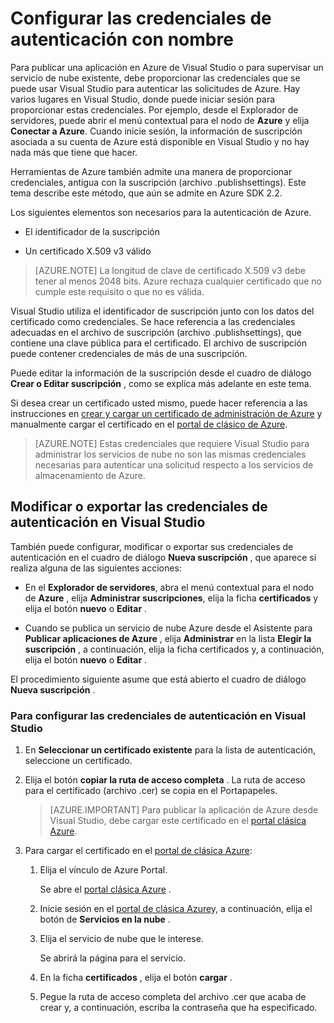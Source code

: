 <properties
   pageTitle="Configurar las credenciales de autenticación con el nombre | Microsoft Azure"
   description="Aprenda cómo a proporcionar las credenciales de Visual Studio puede usar para autenticar solicitudes de Azure para publicar una aplicación en Azure de Visual Studio o para supervisar un servicio de nube existente... "
   services="visual-studio-online"
   documentationCenter="na"
   authors="TomArcher"
   manager="douge"
   editor="" />
<tags
   ms.service="multiple"
   ms.devlang="dotnet"
   ms.topic="article"
   ms.tgt_pltfrm="na"
   ms.workload="multiple"
   ms.date="08/15/2016"
   ms.author="tarcher" />

# <a name="setting-up-named-authentication-credentials"></a>Configurar las credenciales de autenticación con nombre

Para publicar una aplicación en Azure de Visual Studio o para supervisar un servicio de nube existente, debe proporcionar las credenciales que se puede usar Visual Studio para autenticar las solicitudes de Azure. Hay varios lugares en Visual Studio, donde puede iniciar sesión para proporcionar estas credenciales. Por ejemplo, desde el Explorador de servidores, puede abrir el menú contextual para el nodo de **Azure** y elija **Conectar a Azure**. Cuando inicie sesión, la información de suscripción asociada a su cuenta de Azure está disponible en Visual Studio y no hay nada más que tiene que hacer.

Herramientas de Azure también admite una manera de proporcionar credenciales, antigua con la suscripción (archivo .publishsettings). Este tema describe este método, que aún se admite en Azure SDK 2.2.

Los siguientes elementos son necesarios para la autenticación de Azure.

- El identificador de la suscripción

- Un certificado X.509 v3 válido

>[AZURE.NOTE] La longitud de clave de certificado X.509 v3 debe tener al menos 2048 bits. Azure rechaza cualquier certificado que no cumple este requisito o que no es válida.

Visual Studio utiliza el identificador de suscripción junto con los datos del certificado como credenciales. Se hace referencia a las credenciales adecuadas en el archivo de suscripción (archivo .publishsettings), que contiene una clave pública para el certificado. El archivo de suscripción puede contener credenciales de más de una suscripción.

Puede editar la información de la suscripción desde el cuadro de diálogo **Crear o Editar suscripción** , como se explica más adelante en este tema.

Si desea crear un certificado usted mismo, puede hacer referencia a las instrucciones en [crear y cargar un certificado de administración de Azure](https://msdn.microsoft.com/library/windowsazure/gg551722.aspx) y manualmente cargar el certificado en el [portal de clásico de Azure](http://go.microsoft.com/fwlink/?LinkID=213885).

>[AZURE.NOTE] Estas credenciales que requiere Visual Studio para administrar los servicios de nube no son las mismas credenciales necesarias para autenticar una solicitud respecto a los servicios de almacenamiento de Azure.

## <a name="modify-or-export-authentication-credentials-in-visual-studio"></a>Modificar o exportar las credenciales de autenticación en Visual Studio

También puede configurar, modificar o exportar sus credenciales de autenticación en el cuadro de diálogo **Nueva suscripción** , que aparece si realiza alguna de las siguientes acciones:

- En el **Explorador de servidores**, abra el menú contextual para el nodo de **Azure** , elija **Administrar suscripciones**, elija la ficha **certificados** y elija el botón **nuevo** o **Editar** .

- Cuando se publica un servicio de nube Azure desde el Asistente para **Publicar aplicaciones de Azure** , elija **Administrar** en la lista **Elegir la suscripción** , a continuación, elija la ficha certificados y, a continuación, elija el botón **nuevo** o **Editar** .

El procedimiento siguiente asume que está abierto el cuadro de diálogo **Nueva suscripción** .

### <a name="to-set-up-authentication-credentials-in-visual-studio"></a>Para configurar las credenciales de autenticación en Visual Studio

1. En **Seleccionar un certificado existente** para la lista de autenticación, seleccione un certificado.

1. Elija el botón **copiar la ruta de acceso completa** . La ruta de acceso para el certificado (archivo .cer) se copia en el Portapapeles.

    >[AZURE.IMPORTANT] Para publicar la aplicación de Azure desde Visual Studio, debe cargar este certificado en el [portal clásica Azure](http://go.microsoft.com/fwlink/?LinkID=213885).

1. Para cargar el certificado en el [portal de clásica Azure](http://go.microsoft.com/fwlink/?LinkID=213885):

    1. Elija el vínculo de Azure Portal.

         Se abre el [portal clásica Azure](http://go.microsoft.com/fwlink/?LinkID=213885) .

    1. Inicie sesión en el [portal de clásica Azure](http://go.microsoft.com/fwlink/?LinkID=213885)y, a continuación, elija el botón de **Servicios en la nube** .

    1. Elija el servicio de nube que le interese.

        Se abrirá la página para el servicio.

    1. En la ficha **certificados** , elija el botón **cargar** .

    1. Pegue la ruta de acceso completa del archivo .cer que acaba de crear y, a continuación, escriba la contraseña que ha especificado.
